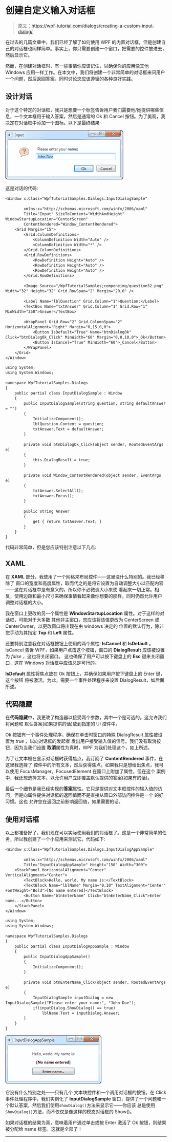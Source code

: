 # 创建自定义输入对话框

> 原文：<https://wpf-tutorial.com/dialogs/creating-a-custom-input-dialog/>

在过去的几篇文章中，我们已经了解了如何使用 WPF 的内置对话框，但是创建自己的对话框也同样简单。事实上，你只需要创建一个窗口，把需要的控件放进去，然后显示它。

然而，在创建对话框时，有一些事情你应该记住，以确保你的应用像其他 Windows 应用一样工作。在本文中，我们将创建一个非常简单的对话框来问用户一个问题，然后返回答案，同时讨论您应该遵循的各种良好实践。

## 设计对话

对于这个特定的对话框，我只是想要一个标签告诉用户我们需要他/她提供哪些信息，一个文本框用于输入答案，然后是通常的 Ok 和 Cancel 按钮。为了美观，我决定在对话框中添加一个图标。以下是最终结果:

![](img/1b4fefd456e4127878eecc26a3ff2340.png "A custom input dialog")

这是对话的代码:

<input type="hidden" name="IL_IN_ARTICLE">

```
<Window x:Class="WpfTutorialSamples.Dialogs.InputDialogSample"

        xmlns:x="http://schemas.microsoft.com/winfx/2006/xaml"
        Title="Input" SizeToContent="WidthAndHeight" WindowStartupLocation="CenterScreen"
        ContentRendered="Window_ContentRendered">
    <Grid Margin="15">
        <Grid.ColumnDefinitions>
            <ColumnDefinition Width="Auto" />
            <ColumnDefinition Width="*" />
        </Grid.ColumnDefinitions>
        <Grid.RowDefinitions>
            <RowDefinition Height="Auto" />
            <RowDefinition Height="Auto" />
            <RowDefinition Height="Auto" />
        </Grid.RowDefinitions>

        <Image Source="/WpfTutorialSamples;componeimg/question32.png" Width="32" Height="32" Grid.RowSpan="2" Margin="20,0" />

        <Label Name="lblQuestion" Grid.Column="1">Question:</Label>
        <TextBox Name="txtAnswer" Grid.Column="1" Grid.Row="1" MinWidth="250">Answer</TextBox>

        <WrapPanel Grid.Row="2" Grid.ColumnSpan="2" HorizontalAlignment="Right" Margin="0,15,0,0">
            <Button IsDefault="True" Name="btnDialogOk" Click="btnDialogOk_Click" MinWidth="60" Margin="0,0,10,0">_Ok</Button>
            <Button IsCancel="True" MinWidth="60">_Cancel</Button>
        </WrapPanel>
    </Grid>
</Window>
```

```
using System;
using System.Windows;

namespace WpfTutorialSamples.Dialogs
{
	public partial class InputDialogSample : Window
	{
		public InputDialogSample(string question, string defaultAnswer = "")
		{
			InitializeComponent();
			lblQuestion.Content = question;
			txtAnswer.Text = defaultAnswer;
		}

		private void btnDialogOk_Click(object sender, RoutedEventArgs e)
		{
			this.DialogResult = true;
		}

		private void Window_ContentRendered(object sender, EventArgs e)
		{
			txtAnswer.SelectAll();
			txtAnswer.Focus();
		}

		public string Answer
		{
			get { return txtAnswer.Text; }
		}
	}
}
```

代码非常简单，但是您应该特别注意以下几点:

## XAML

在 **XAML** 部分，我使用了一个网格来布局控件——这里没什么特别的。我已经移除了 窗口的宽度和高度属性，取而代之的是将它设置为自动调整大小以匹配内容——这在对话框中是有意义的，所以你不必微调大小来使 看起来一切正常。相反，使用边距和最小尺寸来确保事情看起来像你想要的那样，同时仍然允许用户 调整对话框的大小。

我在窗口上更改的另一个属性是 **WindowStartupLocation** 属性。对于这样的对话框，可能对于大多数 其他非主窗口，您应该将该值更改为 CenterScreen 或 CenterOwner，以更改窗口将出现在由 windows 决定的 位置的默认行为，除非您手动为其指定 **Top** 和 **Left** 属性。

还要特别注意我在对话框按钮上使用的两个属性: **IsCancel** 和 **IsDefault** 。IsCancel 告诉 WPF，如果用户点击这个按钮，窗口的 **DialogResult** 应该被设置为 *false* ，这也将关闭窗口。 这也确保了用户可以按下键盘上的 **Esc** 键来关闭窗口，这在 Windows 对话框中应该总是可行的。

**IsDefault** 属性将焦点放在 Ok 按钮上，并确保如果用户按下键盘上的 Enter 键，这个按钮 将被激活。为此，需要一个事件处理程序来设置 DialogResult，如后面所述。

## 代码隐藏

在**代码隐藏**中，我更改了构造器以接受两个参数，其中一个是可选的。这允许我们将问题和 默认答案(如果提供的话)放到指定的 UI 控件中。

Ok 按钮有一个事件处理程序，确保在单击时窗口的特殊 DialogResult 属性被设置为 *true* ，以向对话框的发起者 发出用户接受输入值的信号。我们没有取消按钮，因为当我们设置 **取消**属性为真时，WPF 为我们处理这个，如上所述。

为了让文本框在显示对话框时获得焦点，我订阅了 **ContentRendered** 事件，在这里我选择了 控件中的所有文本，然后获得焦点。如果我只是想给出焦点，我可以使用 FocusManager。FocusedElement 在窗口上附加了属性，但在这个 案例中，我还想选择文本，以允许用户立即覆盖默认提供的答案(如果有的话)。

最后一个细节是我已经实现的**答案**属性。它只是提供对文本框控件的输入值的访问，但是向属性提供对话框的返回值而不是直接从窗口外部访问控件是一个 的好习惯。这也 允许您在返回之前影响返回值，如果需要的话。

## 使用对话框

以上都准备好了，我们现在可以实际使用我们的对话框了。这是一个非常简单的任务，所以我创建了一个小应用来测试它。代码如下:

```
<Window x:Class="WpfTutorialSamples.Dialogs.InputDialogAppSample"

        xmlns:x="http://schemas.microsoft.com/winfx/2006/xaml"
        Title="InputDialogAppSample" Height="150" Width="300">
    <StackPanel HorizontalAlignment="Center" VerticalAlignment="Center">
        <TextBlock>Hello, world. My name is:</TextBlock>
        <TextBlock Name="lblName" Margin="0,10" TextAlignment="Center" FontWeight="Bold">[No name entered]</TextBlock>
        <Button Name="btnEnterName" Click="btnEnterName_Click">Enter name...</Button>
    </StackPanel>
</Window>
```

```
using System;
using System.Windows;

namespace WpfTutorialSamples.Dialogs
{
	public partial class InputDialogAppSample : Window
	{
		public InputDialogAppSample()
		{
			InitializeComponent();
		}

		private void btnEnterName_Click(object sender, RoutedEventArgs e)
		{
			InputDialogSample inputDialog = new InputDialogSample("Please enter your name:", "John Doe");
			if(inputDialog.ShowDialog() == true)
				lblName.Text = inputDialog.Answer;
		}
	}
}
```

![](img/1fb6ad01c01e9a733f61e66497a8513f.png "A test application for our custom input dialog")

它没有什么特别之处——只有几个 文本块控件和一个调用对话框的按钮。在 Click 事件处理程序中，我们实例化了 **InputDialogSample** 窗口，提供了一个问题和一个默认答案，然后我们使用`showDialog()`方法来显示它——你应该 总是使用`ShowDialog()`方法，而不仅仅是像这样的模态对话框的 Show()。

如果对话框的结果为真，意味着用户通过单击或按 Enter 激活了 Ok 按钮，则结果被分配给 name 标签。这就是全部了！

* * *